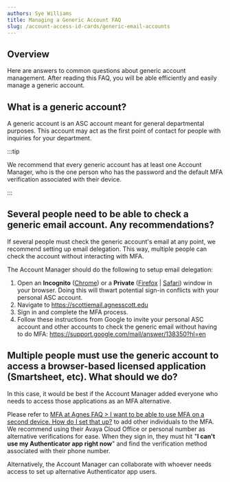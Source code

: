 ```yaml
---
authors: Sye Williams
title: Managing a Generic Account FAQ
slug: /account-access-id-cards/generic-email-accounts
---
```


## Overview

Here are answers to common questions about generic account management. After reading this FAQ, you will be able efficiently and easily manage a generic account. 

## What is a generic account?

A generic account is an ASC account meant for general departmental purposes. This account may act as the first point of contact for people with inquiries for your department. 

:::tip

We recommend that every generic account has at least one Account Manager, who is the one person who has the password and the default MFA verification associated with their device. 

:::

## Several people need to be able to check a generic email account. Any recommendations? 

If several people must check the generic account's email at any point, we recommend setting up email delegation. This way, multiple people can check the account without interacting with MFA. 

The Account Manager should do the following to setup email delegation:
1. Open an **Incognito** ([Chrome](https://support.google.com/chrome/answer/95464?hl=EN&co=GENIE.Platform%3DDesktop)) or a **Private** ([Firefox](https://support.mozilla.org/en-US/kb/private-browsing-use-firefox-without-history#w_how-do-i-open-a-new-private-window) | [Safari](https://support.apple.com/guide/safari/browse-privately-ibrw1069/mac)) window in your browser. Doing this will thwart potential sign-in conflicts with your personal ASC account. 
2. Navigate to https://scottiemail.agnesscott.edu 
3. Sign in and complete the MFA process.
4. Follow these instructions from Google to invite your personal ASC account and other accounts to check the generic email without having to do MFA: https://support.google.com/mail/answer/138350?hl=en

## Multiple people must use the generic account to access a browser-based licensed application (Smartsheet, etc). What should we do?

In this case, it would be best if the Account Manager added everyone who needs to access those applications as an MFA alternative. 

Please refer to [MFA at Agnes FAQ > I want to be able to use MFA on a second device. How do I set that up?](https://asc-testsite2.netlify.app/docs/account-access-id-cards/MFA#i-want-to-be-able-to-use-mfa-on-a-second-device-how-do-i-set-that-up) to add other individuals to the MFA. We recommend using their Avaya Cloud Office or personal number as alternative verifications for ease. When they sign in, they must hit "**I can't use my Authenticator app right now**" and find the verification method associated with their phone number. 

Alternatively, the Account Manager can collaborate with whoever needs access to set up alternative Authenticator app users.

